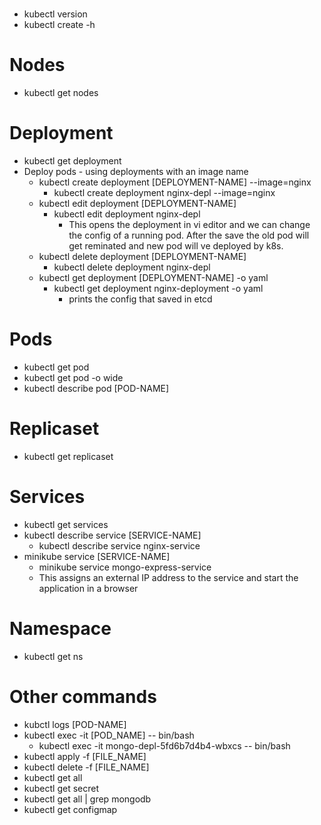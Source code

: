 #

- kubectl version
- kubectl create -h

# Nodes

- kubectl get nodes

# Deployment

- kubectl get deployment
- Deploy pods - using deployments with an image name
  - kubectl create deployment [DEPLOYMENT-NAME] --image=nginx
    - kubectl create deployment nginx-depl --image=nginx
  - kubectl edit deployment [DEPLOYMENT-NAME]
    - kubectl edit deployment nginx-depl
      - This opens the deployment in vi editor and we can change the config of a running pod. After the save the old pod will get reminated and new pod will ve deployed by k8s.
  - kubectl delete deployment [DEPLOYMENT-NAME]
    - kubectl delete deployment nginx-depl
  - kubectl get deployment [DEPLOYMENT-NAME] -o yaml
    - kubectl get deployment nginx-deployment -o yaml
      - prints the config that saved in etcd

# Pods

- kubectl get pod
- kubectl get pod -o wide
- kubectl describe pod [POD-NAME]

# Replicaset

- kubectl get replicaset

# Services

- kubectl get services
- kubectl describe service [SERVICE-NAME]
  - kubectl describe service nginx-service
- minikube service [SERVICE-NAME]
  - minikube service mongo-express-service
  - This assigns an external IP address to the service and start the application in a browser

# Namespace

- kubectl get ns

# Other commands

- kubctl logs [POD-NAME]
- kubectl exec -it [POD_NAME] -- bin/bash
  - kubectl exec -it mongo-depl-5fd6b7d4b4-wbxcs -- bin/bash
- kubectl apply -f [FILE_NAME]
- kubectl delete -f [FILE_NAME]
- kubectl get all
- kubectl get secret
- kubectl get all | grep mongodb
- kubectl get configmap
